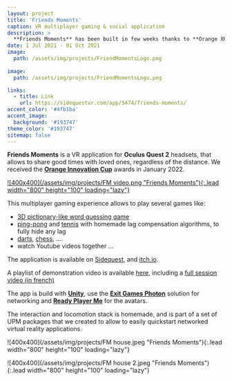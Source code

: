 ```yaml
---
layout: project
title: 'Friends Moments'
caption: VR multiplayer gaming & social application
description: >
  **Friends Moments** has been built in few weeks thanks to **Orange XR Design System** for the **Orange Innovation Cup contest**
date: 1 Jul 2021 - 01 Oct 2021
image: 
  path: /assets/img/projects/FriendMomentsLogo.png
  
image: 
  path: /assets/img/projects/FriendMomentsLogo.png

links:
  - title: Link
    url: https://sidequestvr.com/app/5474/friends-moments/
accent_color: '#4fb1ba'
accent_image:
  background: '#193747'
theme_color: '#193747' 
sitemap: false
---
```


**Friends Moments** is a VR application for **Oculus Quest 2** headsets, that allows to share good times with loved ones, regardless of the distance.
We received the [**Orange Innovation Cup**](https://mastermedia.orange-business.com/publicMedia?t=pmkxNR28fx) awards in January 2022.


<a href="https://www.youtube.com/watch?v=0LNZ0UEfZPc">![400x400](/assets/img/projects/FM video.png "Friends Moments"){:.lead width="800" height="100" loading="lazy"}</a>


This multiplayer gaming experience allows to play several games like:

- [3D pictionary-like word guessing game](https://www.youtube.com/watch?v=PQ1hRW9jUh4)
- [ping-pong](https://www.youtube.com/watch?v=-jUVO5mt1SE) and [tennis](https://www.youtube.com/watch?v=kiG5lmZpgJc) with homemade lag compensation algorithms, to fully hide any lag
- [darts](https://www.youtube.com/watch?v=_Tqb_6WPyjY), [chess](https://www.youtube.com/watch?v=qo8FoUTDVeg), ....
- watch Youtube videos together ...

The application is available on [Sidequest](https://sidequestvr.com/app/5474/friends-moments/), and [itch.io](https://orange-innovation-factory.itch.io/friends-moments).

A playlist of demonstration video is available [here](https://www.youtube.com/playlist?list=PLEgzyCSpwH0PLfUOf27vJTp20BxPA3idh), including a [full session video (in french)](https://www.youtube.com/watch?v=KOn94lxBbRE&list=PLEgzyCSpwH0PLfUOf27vJTp20BxPA3idh&index=8)

The app is build with [**Unity**](https://unity.com/), use the [**Exit Games Photon**](https://www.photonengine.com/) solution for networking and [**Ready Player Me**](https://readyplayer.me/) for the avatars.

The interaction and locomotion stack is homemade, and is part of a set of UPM packages that we created to allow to easily quickstart networked virtual reality applications.

![400x400](/assets/img/projects/FM house.jpeg "Friends Moments"){:.lead width="800" height="100" loading="lazy"}

![400x400](/assets/img/projects/FM house 2.jpeg "Friends Moments"){:.lead width="800" height="100" loading="lazy"}



